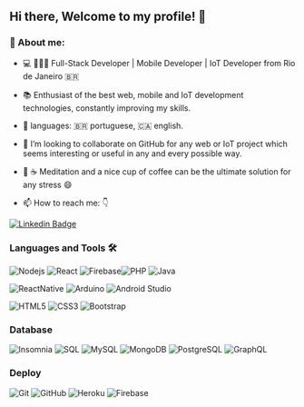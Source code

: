 
## Hi there, Welcome to my profile! 👋
### 🤔 About me:

   - :computer: 👨🏻‍💻 Full-Stack Developer | Mobile Developer | IoT Developer from Rio de Janeiro :brazil:
- 📚 Enthusiast of the best web, mobile and IoT development technologies, constantly improving my skills.
- 💬  languages: 🇧🇷 portuguese, 🇨🇦 english.
- 👯 I’m looking to collaborate on GitHub for any web or IoT project which seems interesting or useful in any and every possible way.
- 🧘 ☕  Meditation and a nice cup of coffee can be the ultimate solution for any stress 😄


- 📫 How to reach me: 👇 

[      ![Linkedin Badge](https://img.shields.io/badge/-LinkedIn-blue?style=flat-square&logo=Linkedin&logoColor=white&link=https://www.linkedin.com/in/paloma-passos-2167a5105/)](https://www.linkedin.com/in/paloma-passos-2167a5105/) 


### Languages and Tools 🛠 
![Nodejs](https://img.shields.io/badge/-Nodejs-339933?style=flat-square&logo=Node.js&logoColor=ffffff) ![React](https://img.shields.io/badge/-React-%23282C34?style=flat-square&logo=react) ![Firebase](https://img.shields.io/badge/-Firebase-FFCA28?style=flat-square&logo=firebase&logoColor=ffffff)![PHP](https://img.shields.io/badge/-PHP-000000?style=flat&logo=php) ![Java](http://img.shields.io/badge/-Java-5B4638?style=flat-square&logo=java&logoColor=ffffff)

![ReactNative](https://img.shields.io/badge/-ReactNative-61DAFB?logo=react&logoColor=white&style=flat) ![Arduino](https://img.shields.io/badge/-Arduino-black?style=flat-square&logo=Arduino&link=) ![Android Studio](http://img.shields.io/badge/-Android%20Studio-3DDC84?style=flat-square&logo=android-studio&logoColor=ffffff)

![HTML5](https://img.shields.io/badge/-HTML5-%23E44D27?style=flat-square&logo=html5&logoColor=ffffff) ![CSS3](https://img.shields.io/badge/-CSS3-%231572B6?style=flat-square&logo=css3) ![Bootstrap](https://img.shields.io/badge/-Bootstrap-563D7C?style=flat-square&logo=Bootstrap) 
    
### Database 
![Insomnia](https://img.shields.io/badge/-insomnia-5849BE?logo=insomnia) ![SQL](https://img.shields.io/badge/-SQL-000000?style=flat&logo=postgresql) ![MySQL](https://img.shields.io/badge/-MySQL-black?style=flat-square&logo=mysql) ![MongoDB](https://img.shields.io/badge/-MongoDB-black?style=flat-square&logo=mongodb) ![PostgreSQL](https://img.shields.io/badge/-PostgreSQL-336791?style=flat-square&logo=postgresql) ![GraphQL](https://img.shields.io/badge/-GraphQL-E10098?style=flat-square&logo=graphql&link=)

### Deploy
![Git](https://img.shields.io/badge/-Git-black?style=flat-square&logo=git) ![GitHub](https://img.shields.io/badge/-GitHub-181717?style=flat-square&logo=github) ![Heroku](https://img.shields.io/badge/-Heroku-430098?style=flat-square&logo=heroku) ![Firebase](https://img.shields.io/badge/-Firebase-FFCA28?style=flat-square&logo=firebase&logoColor=ffffff)
